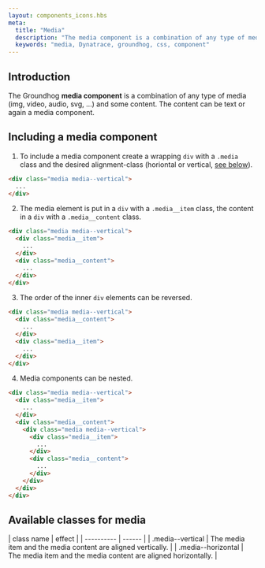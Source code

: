 ```yaml
---
layout: components_icons.hbs
meta:
  title: "Media"
  description: "The media component is a combination of any type of media (img, video, audio,...) and some text."
  keywords: "media, Dynatrace, groundhog, css, component"
---
```


## Introduction
The Groundhog **media component** is a combination of any type of media (img, video, audio, svg, ...) and some content. The content can be text or again a media component.

## Including a media component

1. To include a media component create a wrapping `div` with a `.media` class and the desired alignment-class (horiontal or vertical, [see below][mediaClass]).
```html
<div class="media media--vertical">
  ...
</div>
```
2. The media element is put in a `div` with a `.media__item` class, the content in a `div` with a `.media__content` class.
```html
<div class="media media--vertical">
  <div class="media__item">
    ...
  </div>
  <div class="media__content">
    ...
  </div>
</div>
```
3. The order of the inner `div` elements can be reversed.
```html
<div class="media media--vertical">
  <div class="media__content">
    ...
  </div>
  <div class="media__item">
    ...
  </div>
</div>
```
4. Media components can be nested.
```html
<div class="media media--vertical">
  <div class="media__item">
    ...
  </div>
  <div class="media__content">
    <div class="media media--vertical">
      <div class="media__item">
        ...
      </div>
      <div class="media__content">
        ...
      </div>
    </div>
  </div>
</div>
```

## Available classes for media

| class name | effect |
| ---------- | ------ |
| .media--vertical | The media item and the media content are aligned vertically. |
| .media--horizontal | The media item and the media content are aligned horizontally. |

[mediaClass]: #available-classes-for-media
